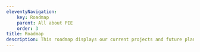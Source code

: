 ```yaml
---
eleventyNavigation:
    key: Roadmap
    parent: All about PIE
    order: 3
title: Roadmap
description: This roadmap displays our current projects and future plans. Its aim is to inform and assist our teams in planning their work.
---
```


<br />
